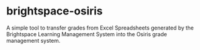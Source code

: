 # brightspace-osiris
 
A simple tool to transfer grades from Excel Spreadsheets generated by the Brightspace Learning Management System into the Osiris grade management system.
